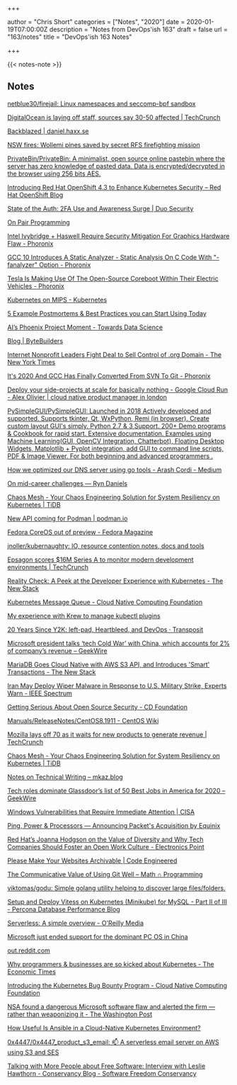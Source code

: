 +++

author = "Chris Short"
categories = ["Notes", "2020"]
date = 2020-01-19T07:00:00Z
description = "Notes from DevOps'ish 163"
draft = false
url = "163/notes"
title = "DevOps'ish 163 Notes"

+++

{{< notes-note >}}

## Notes

[netblue30/firejail: Linux namespaces and seccomp-bpf sandbox](https://github.com/netblue30/firejail)

[DigitalOcean is laying off staff, sources say 30-50 affected | TechCrunch](https://techcrunch.com/2020/01/17/digitalocean-layoffs/)

[Backblazed | daniel.haxx.se](https://daniel.haxx.se/blog/2020/01/14/backblazed/)

[NSW fires: Wollemi pines saved by secret RFS firefighting mission](https://www.smh.com.au/environment/conservation/incredible-secret-firefighting-mission-saves-famous-dinosaur-trees-20200115-p53rom.html)

[PrivateBin/PrivateBin: A minimalist, open source online pastebin where the server has zero knowledge of pasted data. Data is encrypted/decrypted in the browser using 256 bits AES.](https://github.com/PrivateBin/PrivateBin)

[Introducing Red Hat OpenShift 4.3 to Enhance Kubernetes Security – Red Hat OpenShift Blog](https://blog.openshift.com/introducing-red-hat-openshift-4-3-to-enhance-kubernetes-security/)

[State of the Auth: 2FA Use and Awareness Surge | Duo Security](https://duo.com/blog/2fa-use-and-awareness-surge)

[On Pair Programming](https://martinfowler.com/articles/on-pair-programming.html)

[Intel Ivybridge + Haswell Require Security Mitigation For Graphics Hardware Flaw - Phoronix](https://www.phoronix.com/scan.php?page=news_item&px=Intel-Gen7-Graphics-Flaw)

[GCC 10 Introduces A Static Analyzer - Static Analysis On C Code With "-fanalyzer" Option - Phoronix](https://www.phoronix.com/scan.php?page=news_item&px=GCC-10-Static-Analyzer)

[Tesla Is Making Use Of The Open-Source Coreboot Within Their Electric Vehicles - Phoronix](https://www.phoronix.com/scan.php?page=news_item&px=Tesla-Uses-Coreboot)

[Kubernetes on MIPS - Kubernetes](https://kubernetes.io/blog/2020/01/15/kubernetes-on-mips/)

[5 Example Postmortems & Best Practices you can Start Using Today](https://www.blameless.com/5-best-practices-nailing-postmortems/)

[AI’s Phoenix Project Moment - Towards Data Science](https://towardsdatascience.com/ais-phoenix-project-moment-b51f581711d8)

[Blog | ByteBuilders](https://blog.byte.builders/post/kubevault-v0.3.0/)

[Internet Nonprofit Leaders Fight Deal to Sell Control of .org Domain - The New York Times](https://www.nytimes.com/reuters/2020/01/10/technology/09reuters-internet-domain-sale.html)

[It's 2020 And GCC Has Finally Converted From SVN To Git - Phoronix](https://www.phoronix.com/scan.php?page=news_item&px=GCC-Is-On-Git)

[Deploy your side-projects at scale for basically nothing - Google Cloud Run - Alex Olivier | cloud native product manager in london](https://alexolivier.me/posts/deploy-container-stateless-cheap-google-cloud-run-serverless)

[PySimpleGUI/PySimpleGUI: Launched in 2018 Actively developed and supported. Supports tkinter, Qt, WxPython, Remi (in browser). Create custom layout GUI's simply. Python 2.7 & 3 Support. 200+ Demo programs & Cookbook for rapid start. Extensive documentation. Examples using Machine Learning(GUI, OpenCV Integration, Chatterbot), Floating Desktop Widgets, Matplotlib + Pyplot integration, add GUI to command line scripts, PDF & Image Viewer. For both beginning and advanced programmers .](https://github.com/PySimpleGUI/PySimpleGUI)

[How we optimized our DNS server using go tools - Arash Cordi - Medium](https://medium.com/@arash.cordi/how-we-optimized-our-dns-server-using-go-tools-d753e1a5e709)

[On mid-career challenges — Ryn Daniels](https://www.ryn.works/blog/on-mid-career-challenges)

[Chaos Mesh - Your Chaos Engineering Solution for System Resiliency on Kubernetes | TiDB](https://pingcap.com/blog/chaos-mesh-your-chaos-engineering-solution-for-system-resiliency-on-kubernetes/)

[New API coming for Podman | podman.io](https://podman.io/releases/2020/01/17/podman-new-api.html)

[Fedora CoreOS out of preview - Fedora Magazine](https://fedoramagazine.org/fedora-coreos-out-of-preview/)

[jnoller/kubernaughty: IO, resource contention notes, docs and tools](https://github.com/jnoller/kubernaughty)

[Epsagon scores $16M Series A to monitor modern development environments | TechCrunch](https://techcrunch.com/2020/01/16/epsagon-scores-16m-series-a-to-monitor-modern-development-environments/)

[Reality Check: A Peek at the Developer Experience with Kubernetes - The New Stack](https://thenewstack.io/reality-check-a-peek-at-the-developer-experience-with-kubernetes/)

[Kubernetes Message Queue - Cloud Native Computing Foundation](https://www.cncf.io/blog/2020/01/16/kubernetes-message-queue/)

[My experience with Krew to manage kubectl plugins](https://gianarb.it/blog/my-experiene-with-krew-to-manage-kubectl-plugins)

[20 Years Since Y2K: left-pad, Heartbleed, and DevOps · Transposit](https://www.transposit.com/blog/2020.01.15-left-pad-heartbleed-and-devops/)

[Microsoft president talks ‘tech Cold War’ with China, which accounts for 2% of company’s revenue – GeekWire](https://www.geekwire.com/2020/microsoft-president-brad-smith-tech-cold-war-u-s-china-relations/)

[MariaDB Goes Cloud Native with AWS S3 API, and Introduces 'Smart' Transactions - The New Stack](https://thenewstack.io/mariadb-goes-cloud-native-with-aws-s3-api-and-introduces-smart-transactions/)

[Iran May Deploy Wiper Malware in Response to U.S. Military Strike, Experts Warn - IEEE Spectrum](https://spectrum.ieee.org/tech-talk/telecom/security/iran-wiper-malware-cybersecurity-us-military-strike-news-experts-warning)

[Getting Serious About Open Source Security - CD Foundation](https://cd.foundation/blog/2020/01/15/getting-serious-about-open-source-security/)

[Manuals/ReleaseNotes/CentOS8.1911 - CentOS Wiki](https://wiki.centos.org/Manuals/ReleaseNotes/CentOS8.1911)

[Mozilla lays off 70 as it waits for new products to generate revenue | TechCrunch](https://techcrunch.com/2020/01/15/mozilla-lays-off-70-as-it-waits-for-subscription-products-to-generate-revenue/)

[Chaos Mesh - Your Chaos Engineering Solution for System Resiliency on Kubernetes | TiDB](https://pingcap.com/blog/chaos-mesh-your-chaos-engineering-solution-for-system-resiliency-on-kubernetes/)

[Notes on Technical Writing – mkaz.blog](https://mkaz.blog/misc/notes-on-technical-writing/)

[Tech roles dominate Glassdoor’s list of 50 Best Jobs in America for 2020 – GeekWire](https://www.geekwire.com/2020/tech-roles-dominate-glassdoors-list-50-best-jobs-america-2020/)

[Windows Vulnerabilities that Require Immediate Attention | CISA](https://www.cisa.gov/blog/2020/01/14/windows-vulnerabilities-require-immediate-attention)

[Ping, Power & Processors — Announcing Packet's Acquisition by Equinix](https://www.packet.com/blog/ping-power-processors/)

[Red Hat’s Joanna Hodgson on the Value of Diversity and Why Tech Companies Should Foster an Open Work Culture - Electronics Point](https://www.electronicspoint.com/interviews/red-hats-joanna-hodgson-on-the-value-of-diversity-and-why-tech-companies-should-foster-an-open-work-culture/)

[Please Make Your Websites Archivable | Code Engineered](https://codeengineered.com/blog/2020/archivable-websites/)

[The Communicative Value of Using Git Well – Math ∩ Programming](https://jeremykun.com/2020/01/14/the-communicative-value-of-using-git-well/)

[viktomas/godu: Simple golang utility helping to discover large files/folders.](https://github.com/viktomas/godu)

[Setup and Deploy Vitess on Kubernetes (Minikube) for MySQL - Part II of III - Percona Database Performance Blog](https://www.percona.com/blog/2020/01/14/setup-and-deploy-vitess-on-kubernetes-minikube-for-mysql-part-ii-of-iii/)

[Serverless: A simple overview - O'Reilly Media](https://www.oreilly.com/ideas/serverless-a-simple-overview)

[Microsoft just ended support for the dominant PC OS in China](https://www.abacusnews.com/china-tech-city/microsoft-just-ended-support-dominant-pc-os-china/article/3045984)

[out.reddit.com](https://out.reddit.com/t3_ep3k5k?url=https%3A%2F%2Ftechnode.com%2F2020%2F01%2F14%2Fhuawei-makes-changes-to-organizational-structure-highlighting-cloud-computing-ai%2F&token=AQAAT8EjXtmI4Q_GBfIZRfXQf1Vty6j6ZqrOp6JsPfPWSlkewix_&app_name=desktop2x&user_id=15997437)

[Why programmers & businesses are so kicked about Kubernetes - The Economic Times](https://economictimes.indiatimes.com/tech/software/why-programmers-businesses-are-so-kicked-about-kubernetes/articleshow/73239910.cms)

[Introducing the Kubernetes Bug Bounty Program - Cloud Native Computing Foundation](https://www.cncf.io/blog/2020/01/14/introducing-the-kubernetes-bug-bounty-program/)

[NSA found a dangerous Microsoft software flaw and alerted the firm — rather than weaponizing it - The Washington Post](https://www.washingtonpost.com/national-security/nsa-found-a-dangerous-microsoft-software-flaw-and-alerted-the-firm--rather-than-weaponize-it/2020/01/14/f024c926-3679-11ea-bb7b-265f4554af6d_story.html?utm_source=reddit.com)

[How Useful Is Ansible in a Cloud-Native Kubernetes Environment?](https://www.ansible.com/blog/how-useful-is-ansible-in-a-cloud-native-kubernetes-environment)

[0x4447/0x4447_product_s3_email: 📫 A serverless email server on AWS using S3 and SES](https://github.com/0x4447/0x4447_product_s3_email)

[Talking with More People about Free Software: Interview with Leslie Hawthorn - Conservancy Blog - Software Freedom Conservancy](https://sfconservancy.org/blog/2020/jan/13/leslie-hawthorn-interview/)
